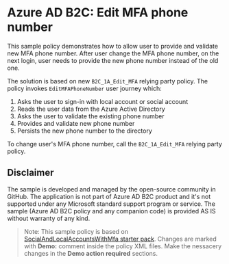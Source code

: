 # Azure AD B2C: Edit MFA phone number

This sample policy demonstrates how to allow user to provide and validate new MFA phone number. After user change the MFA phone number, on the next login, user needs to provide the new phone number instead of the old one.

The solution is based on new `B2C_1A_Edit_MFA` relying party policy. The policy invokes `EditMFAPhoneNumber` user journey which:
1. Asks the user to sign-in with local account or social account
1. Reads the user data from the Azure Active Directory
1. Asks the user to validate the existing phone number
1. Provides and validate new phone number
1. Persists the new phone number to the directory

To change user's MFA phone number, call the `B2C_1A_Edit_MFA` relying party policy.

## Disclaimer
The sample is developed and managed by the open-source community in GitHub. The application is not part of Azure AD B2C product and it's not supported under any Microsoft standard support program or service. The sample (Azure AD B2C policy and any companion code) is provided AS IS without warranty of any kind.

> Note:  This sample policy is based on [SocialAndLocalAccountsWithMfa starter pack](../../../SocialAndLocalAccountsWithMfa). Changes are marked with **Demo:** comment inside the policy XML files. Make the nessacery changes in the **Demo action required** sections.
